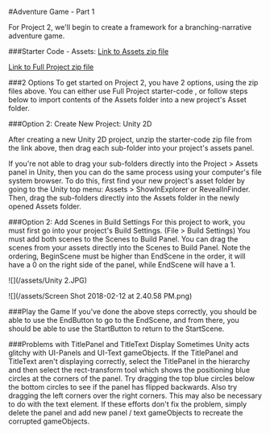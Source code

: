 #Adventure Game - Part 1

For Project 2, we'll begin to create a framework for a branching-narrative adventure game.

###Starter Code - Assets: 
[Link to Assets zip file](https://utdallas.box.com/v/Project2-assets-S18)

[Link to Full Project zip file](https://utdallas.box.com/shared/static/4l2xpumu38hzg2aq7hulqkywp6f5730k.zip)

###2 Options
To get started on Project 2, you have 2 options, using the zip files above. You can either use Full Project starter-code , or follow steps below to import contents of the Assets folder into a new project's Asset folder.

###Option 2: Create New Project: Unity 2D 
 
After creating a new Unity 2D project, unzip the starter-code zip file from the link above, then drag each sub-folder into your project's assets panel.  

If you're not able to drag your sub-folders directly into the Project > Assets panel in Unity, then you can do the same process using your computer's file system browser.  To do this, first find your new project's asset folder by going to the Unity top menu: Assets > ShowInExplorer or RevealInFinder. Then, drag the sub-folders directly into the Assets folder in the newly opened Assets folder.



###Option 2: Add Scenes in Build Settings
For this project to work, you must first go into your project's Build Settings. (File > Build Settings)  You must add both scenes to the Scenes to Build Panel.  You can drag the scenes from your assets directly into the Scenes to Build Panel.  Note the ordering, BeginScene must be higher than EndScene in the order, it will have a 0 on the right side of the panel, while EndScene will have a 1.

![](/assets/Unity 2.JPG)

![](/assets/Screen Shot 2018-02-12 at 2.40.58 PM.png)

###Play the Game
If you've done the above steps correctly, you should be able to use the EndButton to go to the EndScene, and from there, you should be able to use the StartButton to return to the StartScene.

###Problems with TitlePanel and TitleText Display
Sometimes Unity acts glitchy with UI-Panels and UI-Text gameObjects.  If the TitlePanel and TitleText aren't displaying correctly, select the TitlePanel in the hierarchy and then select the rect-transform tool which shows the positioning blue circles at the corners of the panel.  Try dragging the top blue circles below the bottom circles to see if the panel has flipped backwards.  Also try dragging the left corners over the right corners.  This may also be necessary to do with the text element.  If these efforts don't fix the problem, simply delete the panel and add new panel / text gameObjects to recreate the corrupted gameObjects.
